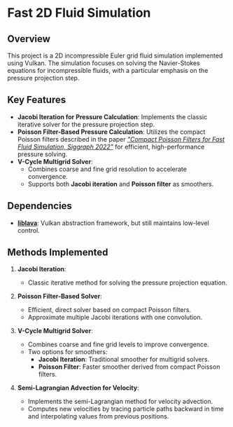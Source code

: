 
# Fast 2D Fluid Simulation

## Overview

This project is a 2D incompressible Euler grid fluid simulation implemented using Vulkan. The simulation focuses on solving the Navier-Stokes equations for incompressible fluids, with a particular emphasis on the pressure projection step.

## Key Features

- **Jacobi Iteration for Pressure Calculation**: Implements the classic iterative solver for the pressure projection step.
- **Poisson Filter-Based Pressure Calculation**: Utilizes the compact Poisson filters described in the paper *["Compact Poisson Filters for Fast Fluid Simulation, Siggraph 2022"](https://doi.org/10.1145/3528233.3530737)* for efficient, high-performance pressure solving.
- **V-Cycle Multigrid Solver**:
  - Combines coarse and fine grid resolution to accelerate convergence.
  - Supports both **Jacobi iteration** and **Poisson filter** as smoothers.

## Dependencies

- [**liblava**](https://github.com/liblava/liblava): Vulkan abstraction framework, but still maintains low-level control.
  
## Methods Implemented

1. **Jacobi Iteration**:
   - Classic iterative method for solving the pressure projection equation.

2. **Poisson Filter-Based Solver**:
   - Efficient, direct solver based on compact Poisson filters.
   - Approximate multiple Jacobi iterations with one convolution.

3. **V-Cycle Multigrid Solver**:
   - Combines coarse and fine grid levels to improve convergence.
   - Two options for smoothers:
     - **Jacobi Iteration**: Traditional smoother for multigrid solvers.
     - **Poisson Filter**: Faster smoother derived from compact Poisson filters.

     
4. **Semi-Lagrangian Advection for Velocity**:
   - Implements the semi-Lagrangian method for velocity advection.
   - Computes new velocities by tracing particle paths backward in time and interpolating values from previous positions.
